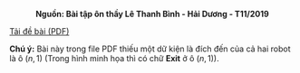 **<center>Nguồn: Bài tập ôn thầy Lê Thanh Bình - Hải Dương - T11/2019</center>**

[Tải đề bài (PDF)](/statements/1178/TWOROBOT.pdf)

**Chú ý:** Bài này trong file PDF thiếu một dữ kiện là đích đến của cả hai robot là ô $(n, 1)$ (Trong hình minh họa thì có chữ **Exit** ở ô $(n, 1)$).